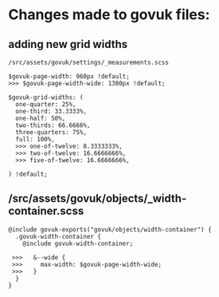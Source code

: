 # Changes made to govuk files:

## adding new grid widths

`/src/assets/govuk/settings/_measurements.scss`

```$xslt
$govuk-page-width: 960px !default;
>>> $govuk-page-width-wide: 1380px !default;
```


```
$govuk-grid-widths: (
  one-quarter: 25%,
  one-third: 33.3333%,
  one-half: 50%,
  two-thirds: 66.6666%,
  three-quarters: 75%,
  full: 100%,
  >>> one-of-twelve: 8.3333333%,
  >>> two-of-twelve: 16.6666666%,
  >>> five-of-twelve: 16.6666666%,

) !default;

```

## /src/assets/govuk/objects/_width-container.scss
```$xslt
@include govuk-exports("govuk/objects/width-container") {
  .govuk-width-container {
    @include govuk-width-container;

 >>>   &--wide {
 >>>     max-width: $govuk-page-width-wide;
 >>>   }
  }
}
```

